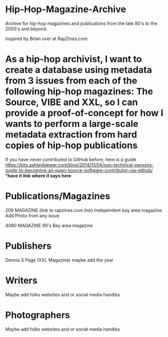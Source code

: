 # Hip-Hop-Magazine-Archive
Archive for hip-hop magazines and publications from the late 80's to the 2000's and beyond.

Inspired by Brian over at RapZines.com
# As a hip-hop archivist, I want to create a database using metadata from 3 issues from each of the following hip-hop magazines: The Source, VIBE and XXL, so I can provide a proof-of-concept for how I wants to perform a large-scale metadata extraction from hard copies of hip-hop publications

If you have never contributed to GitHub before, here is a guide https://bits.ashleyblewer.com/blog/2014/11/04/non-technical-persons-guide-to-becoming-an-open-source-software-contributor-via-github/ ***have it link where it says here** 


# Publications/Magazines
209 MAGAZINE (link to rapzines.com link) Independent bay area magazine. Add Photo from any issue

4080 MAGAZINE 90's Bay area magazine

# Publishers
Dennis S Page (XXL Magazine) maybe add the year 
# Writers 
Maybe add folks websites and or social media handles
# Photographers
Maybe add folks websites and or social media handles
